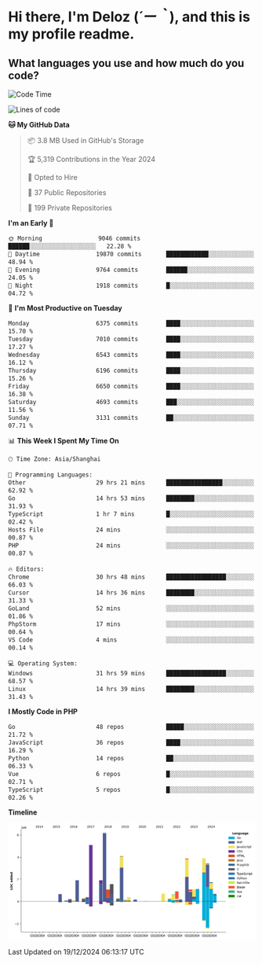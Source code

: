 # **Hi there, I'm Deloz (*´ー｀*), and this is my profile readme.**

## **What languages you use and how much do you code?**

<!--START_SECTION:waka-->
![Code Time](http://img.shields.io/badge/Code%20Time-5%2C307%20hrs%2022%20mins-blue)

![Lines of code](https://img.shields.io/badge/From%20Hello%20World%20I%27ve%20Written-43.9%20million%20lines%20of%20code-blue)

**🐱 My GitHub Data** 

> 📦 3.8 MB Used in GitHub's Storage 
 > 
> 🏆 5,319 Contributions in the Year 2024
 > 
> 💼 Opted to Hire
 > 
> 📜 37 Public Repositories 
 > 
> 🔑 199 Private Repositories 
 > 
**I'm an Early 🐤** 

```text
🌞 Morning                9046 commits        ██████░░░░░░░░░░░░░░░░░░░   22.28 % 
🌆 Daytime                19870 commits       ████████████░░░░░░░░░░░░░   48.94 % 
🌃 Evening                9764 commits        ██████░░░░░░░░░░░░░░░░░░░   24.05 % 
🌙 Night                  1918 commits        █░░░░░░░░░░░░░░░░░░░░░░░░   04.72 % 
```
📅 **I'm Most Productive on Tuesday** 

```text
Monday                   6375 commits        ████░░░░░░░░░░░░░░░░░░░░░   15.70 % 
Tuesday                  7010 commits        ████░░░░░░░░░░░░░░░░░░░░░   17.27 % 
Wednesday                6543 commits        ████░░░░░░░░░░░░░░░░░░░░░   16.12 % 
Thursday                 6196 commits        ████░░░░░░░░░░░░░░░░░░░░░   15.26 % 
Friday                   6650 commits        ████░░░░░░░░░░░░░░░░░░░░░   16.38 % 
Saturday                 4693 commits        ███░░░░░░░░░░░░░░░░░░░░░░   11.56 % 
Sunday                   3131 commits        ██░░░░░░░░░░░░░░░░░░░░░░░   07.71 % 
```


📊 **This Week I Spent My Time On** 

```text
🕑︎ Time Zone: Asia/Shanghai

💬 Programming Languages: 
Other                    29 hrs 21 mins      ████████████████░░░░░░░░░   62.92 % 
Go                       14 hrs 53 mins      ████████░░░░░░░░░░░░░░░░░   31.93 % 
TypeScript               1 hr 7 mins         █░░░░░░░░░░░░░░░░░░░░░░░░   02.42 % 
Hosts File               24 mins             ░░░░░░░░░░░░░░░░░░░░░░░░░   00.87 % 
PHP                      24 mins             ░░░░░░░░░░░░░░░░░░░░░░░░░   00.87 % 

🔥 Editors: 
Chrome                   30 hrs 48 mins      █████████████████░░░░░░░░   66.03 % 
Cursor                   14 hrs 36 mins      ████████░░░░░░░░░░░░░░░░░   31.33 % 
GoLand                   52 mins             ░░░░░░░░░░░░░░░░░░░░░░░░░   01.86 % 
PhpStorm                 17 mins             ░░░░░░░░░░░░░░░░░░░░░░░░░   00.64 % 
VS Code                  4 mins              ░░░░░░░░░░░░░░░░░░░░░░░░░   00.14 % 

💻 Operating System: 
Windows                  31 hrs 59 mins      █████████████████░░░░░░░░   68.57 % 
Linux                    14 hrs 39 mins      ████████░░░░░░░░░░░░░░░░░   31.43 % 
```

**I Mostly Code in PHP** 

```text
Go                       48 repos            █████░░░░░░░░░░░░░░░░░░░░   21.72 % 
JavaScript               36 repos            ████░░░░░░░░░░░░░░░░░░░░░   16.29 % 
Python                   14 repos            ██░░░░░░░░░░░░░░░░░░░░░░░   06.33 % 
Vue                      6 repos             █░░░░░░░░░░░░░░░░░░░░░░░░   02.71 % 
TypeScript               5 repos             █░░░░░░░░░░░░░░░░░░░░░░░░   02.26 % 
```



**Timeline**

![Lines of Code chart](https://raw.githubusercontent.com/deloz/deloz/main/assets/bar_graph.png)


 Last Updated on 19/12/2024 06:13:17 UTC
<!--END_SECTION:waka-->
